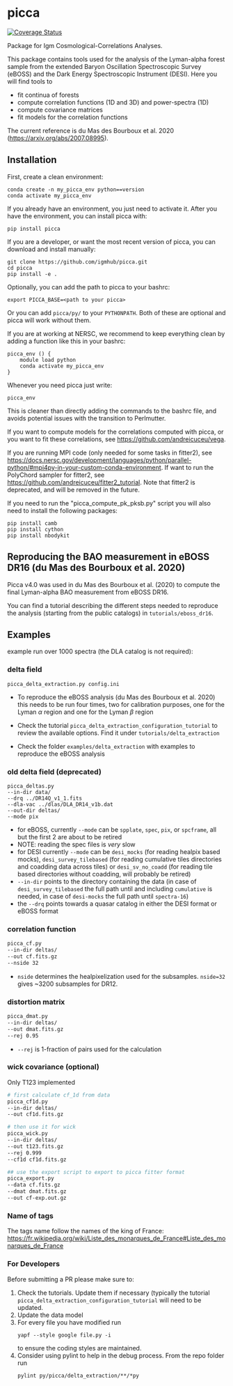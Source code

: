 # picca
[![Coverage Status](https://coveralls.io/repos/github/igmhub/picca/badge.svg?branch=master)](https://coveralls.io/github/igmhub/picca?branch=master)

Package for Igm Cosmological-Correlations Analyses.

This package contains tools used for the analysis of the Lyman-alpha forest sample from the extended Baryon Oscillation Spectroscopic Survey (eBOSS) and the Dark Energy Spectroscopic Instrument (DESI). Here you will find tools to

- fit continua of forests
- compute correlation functions (1D and 3D) and power-spectra (1D)
- compute covariance matrices
- fit models for the correlation functions

The current reference is du Mas des Bourboux et al. 2020 (https://arxiv.org/abs/2007.08995).

## Installation
First, create a clean environment:
```
conda create -n my_picca_env python==version
conda activate my_picca_env
```
If you already have an environment, you just need to activate it.
After you have the environment, you can install picca with:
```
pip install picca
```
If you are a developer, or want the most recent version of picca, you can download and install manually:
```
git clone https://github.com/igmhub/picca.git
cd picca
pip install -e .
```
Optionally, you can add the path to picca to your bashrc:
```
export PICCA_BASE=<path to your picca>
```
Or you can add `picca/py/` to your `PYTHONPATH`. Both of these are optional and picca will work without them.

If you are at working at NERSC, we recommend to keep everything clean by adding a function like this in your bashrc:
```
picca_env () {
    module load python
    conda activate my_picca_env
}
```
Whenever you need picca just write:
```
picca_env
```
This is cleaner than directly adding the commands to the bashrc file, and avoids potential issues with the transition to Perlmutter.

If you want to compute models for the correlations computed with picca, or you want to fit these correlations, see https://github.com/andreicuceu/vega.

If you are running MPI code (only needed for some tasks in fitter2), see https://docs.nersc.gov/development/languages/python/parallel-python/#mpi4py-in-your-custom-conda-environment. If want to run the PolyChord sampler for fitter2, see https://github.com/andreicuceu/fitter2_tutorial. Note that fitter2 is deprecated, and will be removed in the future.

If you need to run the "picca_compute_pk_pksb.py" script you will also need to install the following packages:
```
pip install camb
pip install cython
pip install nbodykit
```

## Reproducing the BAO measurement in eBOSS DR16 (du Mas des Bourboux et al. 2020)

Picca v4.0 was used in du Mas des Bourboux et al. (2020) to compute the final Lyman-alpha BAO measurement from eBOSS DR16.

You can find a tutorial describing the different steps needed to reproduce the analysis (starting from the public catalogs) in `tutorials/eboss_dr16`.


## Examples

example run over 1000 spectra (the DLA catalog is not required):

### delta field
```
picca_delta_extraction.py config.ini
```

* To reproduce the eBOSS analysis (du Mas des Bourboux et al. 2020) this needs to be run four times, two for calibration purposes, one for the Lyman $\alpha$ region and one for the Lyman $\beta$ region

* Check the tutorial `picca_delta_extraction_configuration_tutorial` to review the available options. Find it under `tutorials/delta_extraction`

* Check the folder `examples/delta_extraction` with examples to reproduce the eBOSS analysis

### old delta field (deprecated)

```
picca_deltas.py
--in-dir data/
--drq ../DR14Q_v1_1.fits
--dla-vac ../dlas/DLA_DR14_v1b.dat
--out-dir deltas/
--mode pix
```

*   for eBOSS, currently `--mode` can be  `spplate`, `spec`, `pix`, or `spcframe`, all but the first 2 are about to be retired
*   NOTE: reading the spec files is *very* slow
*   for DESI currently `--mode` can be `desi_mocks` (for reading healpix based mocks), `desi_survey_tilebased` (for reading cumulative tiles directories and coadding data across tiles) or `desi_sv_no_coadd` (for reading tile based directories without coadding, will probably be retired)
*   `--in-dir` points to the directory containing the data (in case of `desi_survey_tilebased` the full path until and including `cumulative` is needed, in case of `desi-mocks` the full path until `spectra-16`)
*   the `--drq` points towards a quasar catalog in either the DESI format or eBOSS format

### correlation function

```bash
picca_cf.py
--in-dir deltas/
--out cf.fits.gz
--nside 32
```
*   `nside` determines the healpixelization used for the subsamples. `nside=32` gives ~3200 subsamples for DR12.

### distortion matrix

```bash
picca_dmat.py
--in-dir deltas/
--out dmat.fits.gz
--rej 0.95
```

*   `--rej` is 1-fraction of pairs used for the calculation

### wick covariance (optional)

Only T123 implemented

```bash
# first calculate cf_1d from data
picca_cf1d.py
--in-dir deltas/
--out cf1d.fits.gz

# then use it for wick
picca_wick.py
--in-dir deltas/
--out t123.fits.gz
--rej 0.999
--cf1d cf1d.fits.gz

## use the export script to export to picca fitter format
picca_export.py
--data cf.fits.gz
--dmat dmat.fits.gz
--out cf-exp.out.gz
```

### Name of tags

The tags name follow the names of the king of France:<br/>
https://fr.wikipedia.org/wiki/Liste_des_monarques_de_France#Liste_des_monarques_de_France

### For Developers
Before submitting a PR please make sure to:
1. Check the tutorials. Update them if necessary (typically the tutorial `picca_delta_extraction_configuration_tutorial` will need to be updated.
2. Update the data model
3. For every file you have modified run
   ```
   yapf --style google file.py -i 
   ```
   to ensure the coding styles are maintained.
4. Consider using pylint to help in the debug process. From the repo folder run
   ```
   pylint py/picca/delta_extraction/**/*py
   ```
